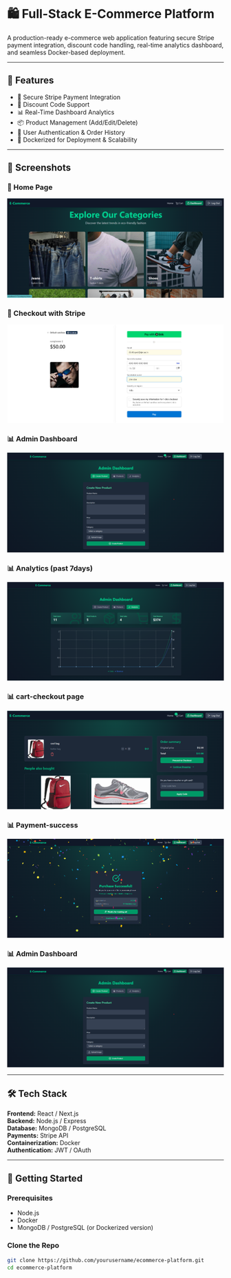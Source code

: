 # 🛍️ Full-Stack E-Commerce Platform

A production-ready e-commerce web application featuring secure Stripe payment integration, discount code handling, real-time analytics dashboard, and seamless Docker-based deployment.

---

## 🚀 Features

- 🔐 Secure Stripe Payment Integration  
- 💸 Discount Code Support  
- 📊 Real-Time Dashboard Analytics  
- 📦 Product Management (Add/Edit/Delete)  
- 👤 User Authentication & Order History  
- 🐳 Dockerized for Deployment & Scalability  

---

## 📸 Screenshots

### 🛒 Home Page
![Home Page](assets/homepage.png)

### 🧾 Checkout with Stripe
![Stripe Checkout](assets/payment-checkout.png)

### 📊 Admin Dashboard
![Admin Dashboard](assets/dashboard.png)


### 📊 Analytics (past 7days)
![Admin Dashboard](assets/analytics.png)


### 📊 cart-checkout page
![Admin Dashboard](assets/cart.png)


### 📊 Payment-success
![Admin Dashboard](assets/purchase-success.png)


### 📊 Admin Dashboard
![Admin Dashboard](assets/dashboard.png)

---

## 🛠️ Tech Stack

**Frontend:** React / Next.js  
**Backend:** Node.js / Express  
**Database:** MongoDB / PostgreSQL  
**Payments:** Stripe API  
**Containerization:** Docker  
**Authentication:** JWT / OAuth  

---

## 🧰 Getting Started

### Prerequisites

- Node.js  
- Docker  
- MongoDB / PostgreSQL (or Dockerized version)

### Clone the Repo

```bash
git clone https://github.com/yourusername/ecommerce-platform.git
cd ecommerce-platform

